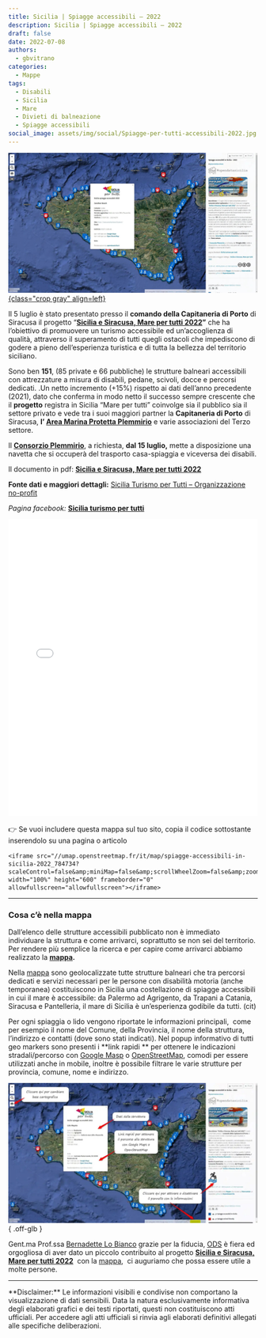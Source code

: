 ```yaml
---
title: Sicilia | Spiagge accessibili – 2022
description: Sicilia | Spiagge accessibili – 2022
draft: false
date: 2022-07-08
authors:
  - gbvitrano
categories:
  - Mappe
tags:
  - Disabili
  - Sicilia
  - Mare
  - Divieti di balneazione
  - Spiagge accessibili
social_image: assets/img/social/Spiagge-per-tutti-accessibili-2022.jpg
---
```

<style>
.md-typeset code { background-color: #fff0;}  
.md-typeset pre>code { background-color: #fff0;}  
</style>
[![Spiagge accessibili](Spiagge-per-tutti-accessibili-2022.jpg "Sicilia | Spiagge accessibili – 2022" ){class="crop gray" align=left}](index.md)

Il 5 luglio è stato presentato presso il **comando della Capitaneria di Porto** di Siracusa il progetto “**[Sicilia e Siracusa, Mare per tutti 2022](https://github.com/SiciliaHub/palermohub/raw/gh-pages/legend/Spiagge-per-tutti-accessibili-2022.pdf)”** che ha l’obiettivo di promuovere un turismo accessibile ed un’accoglienza di qualità, attraverso il superamento di tutti quegli ostacoli che impediscono di godere a pieno dell’esperienza turistica e di tutta la bellezza del territorio siciliano.

Sono ben **151**, (85 private e 66 pubbliche) le strutture balneari accessibili con attrezzature a misura di disabili, pedane, scivoli, docce e percorsi dedicati. .<!-- more -->Un netto incremento (+15%) rispetto ai dati dell’anno precedente (2021), dato che conferma in modo netto il successo sempre crescente che il **progetto** registra in Sicilia
“Mare per tutti” coinvolge sia il pubblico sia il settore privato e vede tra i suoi maggiori partner la **Capitaneria di Porto** di Siracusa, **l’ [Area Marina Protetta Plemmirio](https://www.plemmirio.eu/)** e varie associazioni del Terzo settore.

Il **[Consorzio Plemmirio](https://www.plemmirio.eu/)**, a richiesta, **dal 15 luglio,** mette a disposizione una navetta che si occuperà del trasporto casa-spiaggia e viceversa dei disabili.

Il documento in pdf: **[Sicilia e Siracusa, Mare per tutti 2022](https://github.com/SiciliaHub/palermohub/raw/gh-pages/legend/Spiagge-per-tutti-accessibili-2022.pdf)**

**Fonte dati e maggiori dettagli:** [Sicilia Turismo per Tutti – Organizzazione no-profit](https://www.facebook.com/siciliaturismopertutti/)

_Pagina facebook:_ **[Sicilia turismo per tutti](https://www.facebook.com/siciliaturismopertutti)**

<iframe src="//umap.openstreetmap.fr/it/map/spiagge-accessibili-in-sicilia-2022_784734?scaleControl=false&amp;miniMap=false&amp;scrollWheelZoom=false&amp;zoomControl=true&amp;allowEdit=false&amp;moreControl=true&amp;searchControl=true&amp;tilelayersControl=null&amp;embedControl=false&amp;datalayersControl=true&amp;onLoadPanel=none&amp;captionBar=false&amp;locateControl=true&amp;editinosmControl=false" width="100%" height="600" frameborder="0" allowfullscreen="allowfullscreen"></iframe>

👉 Se vuoi includere questa mappa sul tuo sito, copia il codice sottostante inserendolo su una pagina o articolo

```
<iframe src="//umap.openstreetmap.fr/it/map/spiagge-accessibili-in-sicilia-2022_784734?scaleControl=false&amp;miniMap=false&amp;scrollWheelZoom=false&amp;zoomControl=true&amp;allowEdit=false&amp;moreControl=true&amp;searchControl=true&amp;tilelayersControl=null&amp;embedControl=false&amp;datalayersControl=true&amp;onLoadPanel=none&amp;captionBar=false&amp;locateControl=true&amp;editinosmControl=false" width="100%" height="600" frameborder="0" allowfullscreen="allowfullscreen"></iframe>
```
<hr>

### Cosa c’è nella mappa
Dall’elenco delle strutture accessibili pubblicato non è immediato individuare la struttura e come arrivarci, soprattutto se non sei del territorio. Per rendere più semplice la ricerca e per capire come arrivarci abbiamo realizzato la **[mappa](https://umap.openstreetmap.fr/it/map/spiagge-accessibili-in-sicilia-2022_784734#9/37.5914/14.4443).**

Nella [mappa](https://palermohub.opendatasicilia.it/sicilia_spiagge_accessibili.html) sono geolocalizzate tutte strutture balneari che tra percorsi dedicati e servizi necessari per le persone con disabilità motoria (anche temporanea) costituiscono in Sicilia una costellazione di spiagge accessibili in cui il mare è accessibile: da Palermo ad Agrigento, da Trapani a Catania, Siracusa e Pantelleria, il mare di Sicilia è un’esperienza godibile da tutti. (cit)

Per ogni spiaggia o lido vengono riportate le informazioni principali,  come per esempio il nome del Comune, della Provincia, il nome della struttura, l’indirizzo e contatti (dove sono stati indicati). Nel popup informativo di tutti geo markers sono presenti i **link rapidi ** per ottenere le indicazioni stradali/percorso con [Google Masp](https://www.google.it/maps) o [OpenStreetMap](https://www.openstreetmap.org/), comodi per essere utilizzati anche in mobile, inoltre è possibile filtrare le varie strutture per provincia, comune, nome e indirizzo.

![demo](Spiagge_demo.jpg "Cosa c’è nella mappa"){ .off-glb }

Gent.ma Prof.ssa [Bernadette Lo Bianco](https://www.facebook.com/profile.php?id=100004027914269) grazie per la fiducia, [ODS](https://opendatasicilia.it/) è fiera ed orgogliosa di aver dato un piccolo contribuito al progetto **[Sicilia e Siracusa, Mare per tutti 2022](https://github.com/SiciliaHub/palermohub/raw/gh-pages/legend/Spiagge_per_tutti_accessibili_2022.pdf)**  con la [mappa](http://palermohub.opendatasicilia.it/sicilia_spiagge_accessibili_2022.html),  ci auguriamo che possa essere utile a molte persone.



<hr>
**Disclaimer:** Le informazioni visibili e condivise non comportano la visualizzazione di dati sensibili. Data la natura esclusivamente informativa degli elaborati grafici e dei testi riportati, questi non costituiscono atti ufficiali. Per accedere agli atti ufficiali si rinvia agli elaborati definitivi allegati alle specifiche deliberazioni.